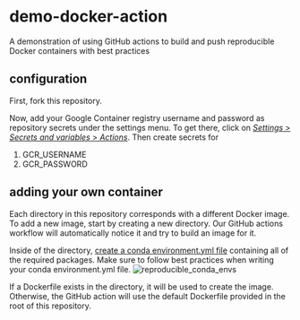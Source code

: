 # demo-docker-action
A demonstration of using GitHub actions to build and push reproducible Docker containers with best practices

## configuration
First, fork this repository.

Now, add your Google Container registry username and password as repository secrets under the settings menu. To get there, click on [_Settings_ > _Secrets and variables_ > _Actions_](settings/secrets/actions#repository-secrets). Then create secrets for

1. GCR_USERNAME
2. GCR_PASSWORD

## adding your own container
Each directory in this repository corresponds with a different Docker image. To add a new image, start by creating a new directory. Our GitHub actions workflow will automatically notice it and try to build an image for it.

Inside of the directory, [create a conda environment.yml file](https://conda.io/projects/conda/en/latest/user-guide/tasks/manage-environments.html#create-env-file-manually) containing all of the required packages. Make sure to follow best practices when writing your conda environment.yml file.
![reproducible_conda_envs](https://github.com/aryarm/demo-docker-action/assets/23412689/791efa84-53dd-4fca-8ea8-8c7029c0528b)

If a Dockerfile exists in the directory, it will be used to create the image. Otherwise, the GitHub action will use the default Dockerfile provided in the root of this repository.
